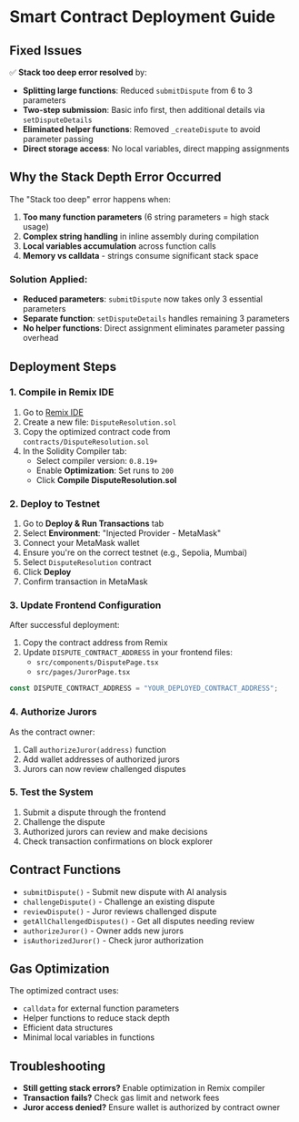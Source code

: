 # Smart Contract Deployment Guide

## Fixed Issues

✅ **Stack too deep error resolved** by:

- **Splitting large functions**: Reduced `submitDispute` from 6 to 3 parameters
- **Two-step submission**: Basic info first, then additional details via `setDisputeDetails`
- **Eliminated helper functions**: Removed `_createDispute` to avoid parameter passing
- **Direct storage access**: No local variables, direct mapping assignments

## Why the Stack Depth Error Occurred

The "Stack too deep" error happens when:

1. **Too many function parameters** (6 string parameters = high stack usage)
2. **Complex string handling** in inline assembly during compilation
3. **Local variables accumulation** across function calls
4. **Memory vs calldata** - strings consume significant stack space

### Solution Applied:

- **Reduced parameters**: `submitDispute` now takes only 3 essential parameters
- **Separate function**: `setDisputeDetails` handles remaining 3 parameters
- **No helper functions**: Direct assignment eliminates parameter passing overhead

## Deployment Steps

### 1. Compile in Remix IDE

1. Go to [Remix IDE](https://remix.ethereum.org/)
2. Create a new file: `DisputeResolution.sol`
3. Copy the optimized contract code from `contracts/DisputeResolution.sol`
4. In the Solidity Compiler tab:
   - Select compiler version: `0.8.19+`
   - Enable **Optimization**: Set runs to `200`
   - Click **Compile DisputeResolution.sol**

### 2. Deploy to Testnet

1. Go to **Deploy & Run Transactions** tab
2. Select **Environment**: "Injected Provider - MetaMask"
3. Connect your MetaMask wallet
4. Ensure you're on the correct testnet (e.g., Sepolia, Mumbai)
5. Select `DisputeResolution` contract
6. Click **Deploy**
7. Confirm transaction in MetaMask

### 3. Update Frontend Configuration

After successful deployment:

1. Copy the contract address from Remix
2. Update `DISPUTE_CONTRACT_ADDRESS` in your frontend files:
   - `src/components/DisputePage.tsx`
   - `src/pages/JurorPage.tsx`

```typescript
const DISPUTE_CONTRACT_ADDRESS = "YOUR_DEPLOYED_CONTRACT_ADDRESS";
```

### 4. Authorize Jurors

As the contract owner:

1. Call `authorizeJuror(address)` function
2. Add wallet addresses of authorized jurors
3. Jurors can now review challenged disputes

### 5. Test the System

1. Submit a dispute through the frontend
2. Challenge the dispute
3. Authorized jurors can review and make decisions
4. Check transaction confirmations on block explorer

## Contract Functions

- `submitDispute()` - Submit new dispute with AI analysis
- `challengeDispute()` - Challenge an existing dispute
- `reviewDispute()` - Juror reviews challenged dispute
- `getAllChallengedDisputes()` - Get all disputes needing review
- `authorizeJuror()` - Owner adds new jurors
- `isAuthorizedJuror()` - Check juror authorization

## Gas Optimization

The optimized contract uses:

- `calldata` for external function parameters
- Helper functions to reduce stack depth
- Efficient data structures
- Minimal local variables in functions

## Troubleshooting

- **Still getting stack errors?** Enable optimization in Remix compiler
- **Transaction fails?** Check gas limit and network fees
- **Juror access denied?** Ensure wallet is authorized by contract owner
